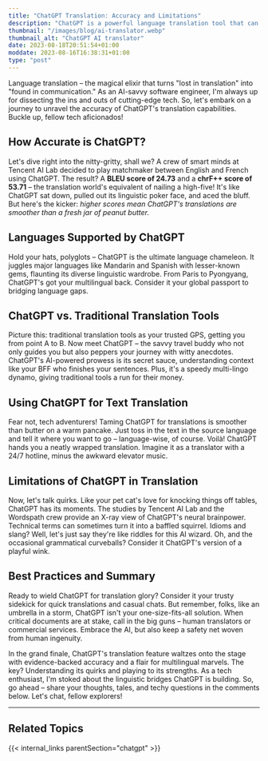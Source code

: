 ```yaml
---
title: "ChatGPT Translation: Accuracy and Limitations"
description: "ChatGPT is a powerful language translation tool that can translate text, code, and creative content. Learn more about its capabilities in this blog post."
thumbnail: "/images/blog/ai-translator.webp"
thumbnail_alt: "ChatGPT AI translator"
date: 2023-08-18T20:51:54+01:00
moddate: 2023-08-16T16:38:31+01:00
type: "post"
---
```


Language translation – the magical elixir that turns "lost in translation" into "found in communication." As an AI-savvy software engineer, I'm always up for dissecting the ins and outs of cutting-edge tech. So, let's embark on a journey to unravel the accuracy of ChatGPT's translation capabilities. Buckle up, fellow tech aficionados!

## How Accurate is ChatGPT?

Let's dive right into the nitty-gritty, shall we? A crew of smart minds at Tencent AI Lab decided to play matchmaker between English and French using ChatGPT. The result? A **BLEU score of 24.73** and a **chrF++ score of 53.71** – the translation world's equivalent of nailing a high-five! It's like ChatGPT sat down, pulled out its linguistic poker face, and aced the bluff. But here's the kicker: _higher scores mean ChatGPT's translations are smoother than a fresh jar of peanut butter._

## Languages Supported by ChatGPT

Hold your hats, polyglots – ChatGPT is the ultimate language chameleon. It juggles major languages like Mandarin and Spanish with lesser-known gems, flaunting its diverse linguistic wardrobe. From Paris to Pyongyang, ChatGPT's got your multilingual back. Consider it your global passport to bridging language gaps.

## ChatGPT vs. Traditional Translation Tools

Picture this: traditional translation tools as your trusted GPS, getting you from point A to B. Now meet ChatGPT – the savvy travel buddy who not only guides you but also peppers your journey with witty anecdotes. ChatGPT's AI-powered prowess is its secret sauce, understanding context like your BFF who finishes your sentences. Plus, it's a speedy multi-lingo dynamo, giving traditional tools a run for their money.

## Using ChatGPT for Text Translation

Fear not, tech adventurers! Taming ChatGPT for translations is smoother than butter on a warm pancake. Just toss in the text in the source language and tell it where you want to go – language-wise, of course. Voilà! ChatGPT hands you a neatly wrapped translation. Imagine it as a translator with a 24/7 hotline, minus the awkward elevator music.

## Limitations of ChatGPT in Translation

Now, let's talk quirks. Like your pet cat's love for knocking things off tables, ChatGPT has its moments. The studies by Tencent AI Lab and the Wordspath crew provide an X-ray view of ChatGPT's neural brainpower. Technical terms can sometimes turn it into a baffled squirrel. Idioms and slang? Well, let's just say they're like riddles for this AI wizard. Oh, and the occasional grammatical curveballs? Consider it ChatGPT's version of a playful wink.

## Best Practices and Summary

Ready to wield ChatGPT for translation glory? Consider it your trusty sidekick for quick translations and casual chats. But remember, folks, like an umbrella in a storm, ChatGPT isn't your one-size-fits-all solution. When critical documents are at stake, call in the big guns – human translators or commercial services. Embrace the AI, but also keep a safety net woven from human ingenuity.

In the grand finale, ChatGPT's translation feature waltzes onto the stage with evidence-backed accuracy and a flair for multilingual marvels. The key? Understanding its quirks and playing to its strengths. As a tech enthusiast, I'm stoked about the linguistic bridges ChatGPT is building. So, go ahead – share your thoughts, tales, and techy questions in the comments below. Let's chat, fellow explorers!


***
## Related Topics

{{< internal_links parentSection="chatgpt" >}}
